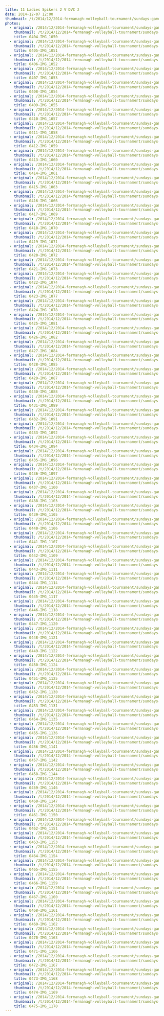 ```yaml
---
title: 11 Ladies Spikers 2 V DVC 2
date: 2014-12-07 12:00
thumbnail: /t/2014/12/2014-fermanagh-volleyball-tournament/sundays-games/11-ladies-spikers-2-v-dvc-2/0404-img_1050.jpg
photos:
  - original: /2014/12/2014-fermanagh-volleyball-tournament/sundays-games/11-ladies-spikers-2-v-dvc-2/0404-img_1050.jpg
    thumbnail: /t/2014/12/2014-fermanagh-volleyball-tournament/sundays-games/11-ladies-spikers-2-v-dvc-2/0404-img_1050.jpg
    title: 0404-IMG_1050
  - original: /2014/12/2014-fermanagh-volleyball-tournament/sundays-games/11-ladies-spikers-2-v-dvc-2/0405-img_1051.jpg
    thumbnail: /t/2014/12/2014-fermanagh-volleyball-tournament/sundays-games/11-ladies-spikers-2-v-dvc-2/0405-img_1051.jpg
    title: 0405-IMG_1051
  - original: /2014/12/2014-fermanagh-volleyball-tournament/sundays-games/11-ladies-spikers-2-v-dvc-2/0406-img_1052.jpg
    thumbnail: /t/2014/12/2014-fermanagh-volleyball-tournament/sundays-games/11-ladies-spikers-2-v-dvc-2/0406-img_1052.jpg
    title: 0406-IMG_1052
  - original: /2014/12/2014-fermanagh-volleyball-tournament/sundays-games/11-ladies-spikers-2-v-dvc-2/0407-img_1053.jpg
    thumbnail: /t/2014/12/2014-fermanagh-volleyball-tournament/sundays-games/11-ladies-spikers-2-v-dvc-2/0407-img_1053.jpg
    title: 0407-IMG_1053
  - original: /2014/12/2014-fermanagh-volleyball-tournament/sundays-games/11-ladies-spikers-2-v-dvc-2/0408-img_1054.jpg
    thumbnail: /t/2014/12/2014-fermanagh-volleyball-tournament/sundays-games/11-ladies-spikers-2-v-dvc-2/0408-img_1054.jpg
    title: 0408-IMG_1054
  - original: /2014/12/2014-fermanagh-volleyball-tournament/sundays-games/11-ladies-spikers-2-v-dvc-2/0409-img_1055.jpg
    thumbnail: /t/2014/12/2014-fermanagh-volleyball-tournament/sundays-games/11-ladies-spikers-2-v-dvc-2/0409-img_1055.jpg
    title: 0409-IMG_1055
  - original: /2014/12/2014-fermanagh-volleyball-tournament/sundays-games/11-ladies-spikers-2-v-dvc-2/0410-img_1057.jpg
    thumbnail: /t/2014/12/2014-fermanagh-volleyball-tournament/sundays-games/11-ladies-spikers-2-v-dvc-2/0410-img_1057.jpg
    title: 0410-IMG_1057
  - original: /2014/12/2014-fermanagh-volleyball-tournament/sundays-games/11-ladies-spikers-2-v-dvc-2/0411-img_1058.jpg
    thumbnail: /t/2014/12/2014-fermanagh-volleyball-tournament/sundays-games/11-ladies-spikers-2-v-dvc-2/0411-img_1058.jpg
    title: 0411-IMG_1058
  - original: /2014/12/2014-fermanagh-volleyball-tournament/sundays-games/11-ladies-spikers-2-v-dvc-2/0412-img_1059.jpg
    thumbnail: /t/2014/12/2014-fermanagh-volleyball-tournament/sundays-games/11-ladies-spikers-2-v-dvc-2/0412-img_1059.jpg
    title: 0412-IMG_1059
  - original: /2014/12/2014-fermanagh-volleyball-tournament/sundays-games/11-ladies-spikers-2-v-dvc-2/0413-img_1060.jpg
    thumbnail: /t/2014/12/2014-fermanagh-volleyball-tournament/sundays-games/11-ladies-spikers-2-v-dvc-2/0413-img_1060.jpg
    title: 0413-IMG_1060
  - original: /2014/12/2014-fermanagh-volleyball-tournament/sundays-games/11-ladies-spikers-2-v-dvc-2/0414-img_1061.jpg
    thumbnail: /t/2014/12/2014-fermanagh-volleyball-tournament/sundays-games/11-ladies-spikers-2-v-dvc-2/0414-img_1061.jpg
    title: 0414-IMG_1061
  - original: /2014/12/2014-fermanagh-volleyball-tournament/sundays-games/11-ladies-spikers-2-v-dvc-2/0415-img_1063.jpg
    thumbnail: /t/2014/12/2014-fermanagh-volleyball-tournament/sundays-games/11-ladies-spikers-2-v-dvc-2/0415-img_1063.jpg
    title: 0415-IMG_1063
  - original: /2014/12/2014-fermanagh-volleyball-tournament/sundays-games/11-ladies-spikers-2-v-dvc-2/0416-img_1066.jpg
    thumbnail: /t/2014/12/2014-fermanagh-volleyball-tournament/sundays-games/11-ladies-spikers-2-v-dvc-2/0416-img_1066.jpg
    title: 0416-IMG_1066
  - original: /2014/12/2014-fermanagh-volleyball-tournament/sundays-games/11-ladies-spikers-2-v-dvc-2/0417-img_1069.jpg
    thumbnail: /t/2014/12/2014-fermanagh-volleyball-tournament/sundays-games/11-ladies-spikers-2-v-dvc-2/0417-img_1069.jpg
    title: 0417-IMG_1069
  - original: /2014/12/2014-fermanagh-volleyball-tournament/sundays-games/11-ladies-spikers-2-v-dvc-2/0418-img_1070.jpg
    thumbnail: /t/2014/12/2014-fermanagh-volleyball-tournament/sundays-games/11-ladies-spikers-2-v-dvc-2/0418-img_1070.jpg
    title: 0418-IMG_1070
  - original: /2014/12/2014-fermanagh-volleyball-tournament/sundays-games/11-ladies-spikers-2-v-dvc-2/0419-img_1071.jpg
    thumbnail: /t/2014/12/2014-fermanagh-volleyball-tournament/sundays-games/11-ladies-spikers-2-v-dvc-2/0419-img_1071.jpg
    title: 0419-IMG_1071
  - original: /2014/12/2014-fermanagh-volleyball-tournament/sundays-games/11-ladies-spikers-2-v-dvc-2/0420-img_1072.jpg
    thumbnail: /t/2014/12/2014-fermanagh-volleyball-tournament/sundays-games/11-ladies-spikers-2-v-dvc-2/0420-img_1072.jpg
    title: 0420-IMG_1072
  - original: /2014/12/2014-fermanagh-volleyball-tournament/sundays-games/11-ladies-spikers-2-v-dvc-2/0421-img_1073.jpg
    thumbnail: /t/2014/12/2014-fermanagh-volleyball-tournament/sundays-games/11-ladies-spikers-2-v-dvc-2/0421-img_1073.jpg
    title: 0421-IMG_1073
  - original: /2014/12/2014-fermanagh-volleyball-tournament/sundays-games/11-ladies-spikers-2-v-dvc-2/0422-img_1074.jpg
    thumbnail: /t/2014/12/2014-fermanagh-volleyball-tournament/sundays-games/11-ladies-spikers-2-v-dvc-2/0422-img_1074.jpg
    title: 0422-IMG_1074
  - original: /2014/12/2014-fermanagh-volleyball-tournament/sundays-games/11-ladies-spikers-2-v-dvc-2/0423-img_1077.jpg
    thumbnail: /t/2014/12/2014-fermanagh-volleyball-tournament/sundays-games/11-ladies-spikers-2-v-dvc-2/0423-img_1077.jpg
    title: 0423-IMG_1077
  - original: /2014/12/2014-fermanagh-volleyball-tournament/sundays-games/11-ladies-spikers-2-v-dvc-2/0424-img_1078.jpg
    thumbnail: /t/2014/12/2014-fermanagh-volleyball-tournament/sundays-games/11-ladies-spikers-2-v-dvc-2/0424-img_1078.jpg
    title: 0424-IMG_1078
  - original: /2014/12/2014-fermanagh-volleyball-tournament/sundays-games/11-ladies-spikers-2-v-dvc-2/0425-img_1081.jpg
    thumbnail: /t/2014/12/2014-fermanagh-volleyball-tournament/sundays-games/11-ladies-spikers-2-v-dvc-2/0425-img_1081.jpg
    title: 0425-IMG_1081
  - original: /2014/12/2014-fermanagh-volleyball-tournament/sundays-games/11-ladies-spikers-2-v-dvc-2/0426-img_1082.jpg
    thumbnail: /t/2014/12/2014-fermanagh-volleyball-tournament/sundays-games/11-ladies-spikers-2-v-dvc-2/0426-img_1082.jpg
    title: 0426-IMG_1082
  - original: /2014/12/2014-fermanagh-volleyball-tournament/sundays-games/11-ladies-spikers-2-v-dvc-2/0427-img_1084.jpg
    thumbnail: /t/2014/12/2014-fermanagh-volleyball-tournament/sundays-games/11-ladies-spikers-2-v-dvc-2/0427-img_1084.jpg
    title: 0427-IMG_1084
  - original: /2014/12/2014-fermanagh-volleyball-tournament/sundays-games/11-ladies-spikers-2-v-dvc-2/0428-img_1085.jpg
    thumbnail: /t/2014/12/2014-fermanagh-volleyball-tournament/sundays-games/11-ladies-spikers-2-v-dvc-2/0428-img_1085.jpg
    title: 0428-IMG_1085
  - original: /2014/12/2014-fermanagh-volleyball-tournament/sundays-games/11-ladies-spikers-2-v-dvc-2/0429-img_1087.jpg
    thumbnail: /t/2014/12/2014-fermanagh-volleyball-tournament/sundays-games/11-ladies-spikers-2-v-dvc-2/0429-img_1087.jpg
    title: 0429-IMG_1087
  - original: /2014/12/2014-fermanagh-volleyball-tournament/sundays-games/11-ladies-spikers-2-v-dvc-2/0430-img_1088.jpg
    thumbnail: /t/2014/12/2014-fermanagh-volleyball-tournament/sundays-games/11-ladies-spikers-2-v-dvc-2/0430-img_1088.jpg
    title: 0430-IMG_1088
  - original: /2014/12/2014-fermanagh-volleyball-tournament/sundays-games/11-ladies-spikers-2-v-dvc-2/0431-img_1089.jpg
    thumbnail: /t/2014/12/2014-fermanagh-volleyball-tournament/sundays-games/11-ladies-spikers-2-v-dvc-2/0431-img_1089.jpg
    title: 0431-IMG_1089
  - original: /2014/12/2014-fermanagh-volleyball-tournament/sundays-games/11-ladies-spikers-2-v-dvc-2/0432-img_1091.jpg
    thumbnail: /t/2014/12/2014-fermanagh-volleyball-tournament/sundays-games/11-ladies-spikers-2-v-dvc-2/0432-img_1091.jpg
    title: 0432-IMG_1091
  - original: /2014/12/2014-fermanagh-volleyball-tournament/sundays-games/11-ladies-spikers-2-v-dvc-2/0433-img_1092.jpg
    thumbnail: /t/2014/12/2014-fermanagh-volleyball-tournament/sundays-games/11-ladies-spikers-2-v-dvc-2/0433-img_1092.jpg
    title: 0433-IMG_1092
  - original: /2014/12/2014-fermanagh-volleyball-tournament/sundays-games/11-ladies-spikers-2-v-dvc-2/0434-img_1094.jpg
    thumbnail: /t/2014/12/2014-fermanagh-volleyball-tournament/sundays-games/11-ladies-spikers-2-v-dvc-2/0434-img_1094.jpg
    title: 0434-IMG_1094
  - original: /2014/12/2014-fermanagh-volleyball-tournament/sundays-games/11-ladies-spikers-2-v-dvc-2/0435-img_1096.jpg
    thumbnail: /t/2014/12/2014-fermanagh-volleyball-tournament/sundays-games/11-ladies-spikers-2-v-dvc-2/0435-img_1096.jpg
    title: 0435-IMG_1096
  - original: /2014/12/2014-fermanagh-volleyball-tournament/sundays-games/11-ladies-spikers-2-v-dvc-2/0436-img_1097.jpg
    thumbnail: /t/2014/12/2014-fermanagh-volleyball-tournament/sundays-games/11-ladies-spikers-2-v-dvc-2/0436-img_1097.jpg
    title: 0436-IMG_1097
  - original: /2014/12/2014-fermanagh-volleyball-tournament/sundays-games/11-ladies-spikers-2-v-dvc-2/0437-img_1100.jpg
    thumbnail: /t/2014/12/2014-fermanagh-volleyball-tournament/sundays-games/11-ladies-spikers-2-v-dvc-2/0437-img_1100.jpg
    title: 0437-IMG_1100
  - original: /2014/12/2014-fermanagh-volleyball-tournament/sundays-games/11-ladies-spikers-2-v-dvc-2/0438-img_1103.jpg
    thumbnail: /t/2014/12/2014-fermanagh-volleyball-tournament/sundays-games/11-ladies-spikers-2-v-dvc-2/0438-img_1103.jpg
    title: 0438-IMG_1103
  - original: /2014/12/2014-fermanagh-volleyball-tournament/sundays-games/11-ladies-spikers-2-v-dvc-2/0439-img_1105.jpg
    thumbnail: /t/2014/12/2014-fermanagh-volleyball-tournament/sundays-games/11-ladies-spikers-2-v-dvc-2/0439-img_1105.jpg
    title: 0439-IMG_1105
  - original: /2014/12/2014-fermanagh-volleyball-tournament/sundays-games/11-ladies-spikers-2-v-dvc-2/0440-img_1106.jpg
    thumbnail: /t/2014/12/2014-fermanagh-volleyball-tournament/sundays-games/11-ladies-spikers-2-v-dvc-2/0440-img_1106.jpg
    title: 0440-IMG_1106
  - original: /2014/12/2014-fermanagh-volleyball-tournament/sundays-games/11-ladies-spikers-2-v-dvc-2/0441-img_1107.jpg
    thumbnail: /t/2014/12/2014-fermanagh-volleyball-tournament/sundays-games/11-ladies-spikers-2-v-dvc-2/0441-img_1107.jpg
    title: 0441-IMG_1107
  - original: /2014/12/2014-fermanagh-volleyball-tournament/sundays-games/11-ladies-spikers-2-v-dvc-2/0442-img_1109.jpg
    thumbnail: /t/2014/12/2014-fermanagh-volleyball-tournament/sundays-games/11-ladies-spikers-2-v-dvc-2/0442-img_1109.jpg
    title: 0442-IMG_1109
  - original: /2014/12/2014-fermanagh-volleyball-tournament/sundays-games/11-ladies-spikers-2-v-dvc-2/0443-img_1111.jpg
    thumbnail: /t/2014/12/2014-fermanagh-volleyball-tournament/sundays-games/11-ladies-spikers-2-v-dvc-2/0443-img_1111.jpg
    title: 0443-IMG_1111
  - original: /2014/12/2014-fermanagh-volleyball-tournament/sundays-games/11-ladies-spikers-2-v-dvc-2/0444-img_1114.jpg
    thumbnail: /t/2014/12/2014-fermanagh-volleyball-tournament/sundays-games/11-ladies-spikers-2-v-dvc-2/0444-img_1114.jpg
    title: 0444-IMG_1114
  - original: /2014/12/2014-fermanagh-volleyball-tournament/sundays-games/11-ladies-spikers-2-v-dvc-2/0445-img_1117.jpg
    thumbnail: /t/2014/12/2014-fermanagh-volleyball-tournament/sundays-games/11-ladies-spikers-2-v-dvc-2/0445-img_1117.jpg
    title: 0445-IMG_1117
  - original: /2014/12/2014-fermanagh-volleyball-tournament/sundays-games/11-ladies-spikers-2-v-dvc-2/0446-img_1118.jpg
    thumbnail: /t/2014/12/2014-fermanagh-volleyball-tournament/sundays-games/11-ladies-spikers-2-v-dvc-2/0446-img_1118.jpg
    title: 0446-IMG_1118
  - original: /2014/12/2014-fermanagh-volleyball-tournament/sundays-games/11-ladies-spikers-2-v-dvc-2/0447-img_1120.jpg
    thumbnail: /t/2014/12/2014-fermanagh-volleyball-tournament/sundays-games/11-ladies-spikers-2-v-dvc-2/0447-img_1120.jpg
    title: 0447-IMG_1120
  - original: /2014/12/2014-fermanagh-volleyball-tournament/sundays-games/11-ladies-spikers-2-v-dvc-2/0448-img_1121.jpg
    thumbnail: /t/2014/12/2014-fermanagh-volleyball-tournament/sundays-games/11-ladies-spikers-2-v-dvc-2/0448-img_1121.jpg
    title: 0448-IMG_1121
  - original: /2014/12/2014-fermanagh-volleyball-tournament/sundays-games/11-ladies-spikers-2-v-dvc-2/0449-img_1122.jpg
    thumbnail: /t/2014/12/2014-fermanagh-volleyball-tournament/sundays-games/11-ladies-spikers-2-v-dvc-2/0449-img_1122.jpg
    title: 0449-IMG_1122
  - original: /2014/12/2014-fermanagh-volleyball-tournament/sundays-games/11-ladies-spikers-2-v-dvc-2/0450-img_1124.jpg
    thumbnail: /t/2014/12/2014-fermanagh-volleyball-tournament/sundays-games/11-ladies-spikers-2-v-dvc-2/0450-img_1124.jpg
    title: 0450-IMG_1124
  - original: /2014/12/2014-fermanagh-volleyball-tournament/sundays-games/11-ladies-spikers-2-v-dvc-2/0451-img_1125.jpg
    thumbnail: /t/2014/12/2014-fermanagh-volleyball-tournament/sundays-games/11-ladies-spikers-2-v-dvc-2/0451-img_1125.jpg
    title: 0451-IMG_1125
  - original: /2014/12/2014-fermanagh-volleyball-tournament/sundays-games/11-ladies-spikers-2-v-dvc-2/0452-img_1130.jpg
    thumbnail: /t/2014/12/2014-fermanagh-volleyball-tournament/sundays-games/11-ladies-spikers-2-v-dvc-2/0452-img_1130.jpg
    title: 0452-IMG_1130
  - original: /2014/12/2014-fermanagh-volleyball-tournament/sundays-games/11-ladies-spikers-2-v-dvc-2/0453-img_1131.jpg
    thumbnail: /t/2014/12/2014-fermanagh-volleyball-tournament/sundays-games/11-ladies-spikers-2-v-dvc-2/0453-img_1131.jpg
    title: 0453-IMG_1131
  - original: /2014/12/2014-fermanagh-volleyball-tournament/sundays-games/11-ladies-spikers-2-v-dvc-2/0454-img_1135.jpg
    thumbnail: /t/2014/12/2014-fermanagh-volleyball-tournament/sundays-games/11-ladies-spikers-2-v-dvc-2/0454-img_1135.jpg
    title: 0454-IMG_1135
  - original: /2014/12/2014-fermanagh-volleyball-tournament/sundays-games/11-ladies-spikers-2-v-dvc-2/0455-img_1136.jpg
    thumbnail: /t/2014/12/2014-fermanagh-volleyball-tournament/sundays-games/11-ladies-spikers-2-v-dvc-2/0455-img_1136.jpg
    title: 0455-IMG_1136
  - original: /2014/12/2014-fermanagh-volleyball-tournament/sundays-games/11-ladies-spikers-2-v-dvc-2/0456-img_1141.jpg
    thumbnail: /t/2014/12/2014-fermanagh-volleyball-tournament/sundays-games/11-ladies-spikers-2-v-dvc-2/0456-img_1141.jpg
    title: 0456-IMG_1141
  - original: /2014/12/2014-fermanagh-volleyball-tournament/sundays-games/11-ladies-spikers-2-v-dvc-2/0457-img_1142.jpg
    thumbnail: /t/2014/12/2014-fermanagh-volleyball-tournament/sundays-games/11-ladies-spikers-2-v-dvc-2/0457-img_1142.jpg
    title: 0457-IMG_1142
  - original: /2014/12/2014-fermanagh-volleyball-tournament/sundays-games/11-ladies-spikers-2-v-dvc-2/0458-img_1144.jpg
    thumbnail: /t/2014/12/2014-fermanagh-volleyball-tournament/sundays-games/11-ladies-spikers-2-v-dvc-2/0458-img_1144.jpg
    title: 0458-IMG_1144
  - original: /2014/12/2014-fermanagh-volleyball-tournament/sundays-games/11-ladies-spikers-2-v-dvc-2/0459-img_1146.jpg
    thumbnail: /t/2014/12/2014-fermanagh-volleyball-tournament/sundays-games/11-ladies-spikers-2-v-dvc-2/0459-img_1146.jpg
    title: 0459-IMG_1146
  - original: /2014/12/2014-fermanagh-volleyball-tournament/sundays-games/11-ladies-spikers-2-v-dvc-2/0460-img_1147.jpg
    thumbnail: /t/2014/12/2014-fermanagh-volleyball-tournament/sundays-games/11-ladies-spikers-2-v-dvc-2/0460-img_1147.jpg
    title: 0460-IMG_1147
  - original: /2014/12/2014-fermanagh-volleyball-tournament/sundays-games/11-ladies-spikers-2-v-dvc-2/0461-img_1150.jpg
    thumbnail: /t/2014/12/2014-fermanagh-volleyball-tournament/sundays-games/11-ladies-spikers-2-v-dvc-2/0461-img_1150.jpg
    title: 0461-IMG_1150
  - original: /2014/12/2014-fermanagh-volleyball-tournament/sundays-games/11-ladies-spikers-2-v-dvc-2/0462-img_1151.jpg
    thumbnail: /t/2014/12/2014-fermanagh-volleyball-tournament/sundays-games/11-ladies-spikers-2-v-dvc-2/0462-img_1151.jpg
    title: 0462-IMG_1151
  - original: /2014/12/2014-fermanagh-volleyball-tournament/sundays-games/11-ladies-spikers-2-v-dvc-2/0463-img_1153.jpg
    thumbnail: /t/2014/12/2014-fermanagh-volleyball-tournament/sundays-games/11-ladies-spikers-2-v-dvc-2/0463-img_1153.jpg
    title: 0463-IMG_1153
  - original: /2014/12/2014-fermanagh-volleyball-tournament/sundays-games/11-ladies-spikers-2-v-dvc-2/0464-img_1154.jpg
    thumbnail: /t/2014/12/2014-fermanagh-volleyball-tournament/sundays-games/11-ladies-spikers-2-v-dvc-2/0464-img_1154.jpg
    title: 0464-IMG_1154
  - original: /2014/12/2014-fermanagh-volleyball-tournament/sundays-games/11-ladies-spikers-2-v-dvc-2/0465-img_1155.jpg
    thumbnail: /t/2014/12/2014-fermanagh-volleyball-tournament/sundays-games/11-ladies-spikers-2-v-dvc-2/0465-img_1155.jpg
    title: 0465-IMG_1155
  - original: /2014/12/2014-fermanagh-volleyball-tournament/sundays-games/11-ladies-spikers-2-v-dvc-2/0466-img_1159.jpg
    thumbnail: /t/2014/12/2014-fermanagh-volleyball-tournament/sundays-games/11-ladies-spikers-2-v-dvc-2/0466-img_1159.jpg
    title: 0466-IMG_1159
  - original: /2014/12/2014-fermanagh-volleyball-tournament/sundays-games/11-ladies-spikers-2-v-dvc-2/0467-img_1160.jpg
    thumbnail: /t/2014/12/2014-fermanagh-volleyball-tournament/sundays-games/11-ladies-spikers-2-v-dvc-2/0467-img_1160.jpg
    title: 0467-IMG_1160
  - original: /2014/12/2014-fermanagh-volleyball-tournament/sundays-games/11-ladies-spikers-2-v-dvc-2/0468-img_1161.jpg
    thumbnail: /t/2014/12/2014-fermanagh-volleyball-tournament/sundays-games/11-ladies-spikers-2-v-dvc-2/0468-img_1161.jpg
    title: 0468-IMG_1161
  - original: /2014/12/2014-fermanagh-volleyball-tournament/sundays-games/11-ladies-spikers-2-v-dvc-2/0469-img_1162.jpg
    thumbnail: /t/2014/12/2014-fermanagh-volleyball-tournament/sundays-games/11-ladies-spikers-2-v-dvc-2/0469-img_1162.jpg
    title: 0469-IMG_1162
  - original: /2014/12/2014-fermanagh-volleyball-tournament/sundays-games/11-ladies-spikers-2-v-dvc-2/0470-img_1163.jpg
    thumbnail: /t/2014/12/2014-fermanagh-volleyball-tournament/sundays-games/11-ladies-spikers-2-v-dvc-2/0470-img_1163.jpg
    title: 0470-IMG_1163
  - original: /2014/12/2014-fermanagh-volleyball-tournament/sundays-games/11-ladies-spikers-2-v-dvc-2/0471-img_1166.jpg
    thumbnail: /t/2014/12/2014-fermanagh-volleyball-tournament/sundays-games/11-ladies-spikers-2-v-dvc-2/0471-img_1166.jpg
    title: 0471-IMG_1166
  - original: /2014/12/2014-fermanagh-volleyball-tournament/sundays-games/11-ladies-spikers-2-v-dvc-2/0472-img_1167.jpg
    thumbnail: /t/2014/12/2014-fermanagh-volleyball-tournament/sundays-games/11-ladies-spikers-2-v-dvc-2/0472-img_1167.jpg
    title: 0472-IMG_1167
  - original: /2014/12/2014-fermanagh-volleyball-tournament/sundays-games/11-ladies-spikers-2-v-dvc-2/0473-img_1168.jpg
    thumbnail: /t/2014/12/2014-fermanagh-volleyball-tournament/sundays-games/11-ladies-spikers-2-v-dvc-2/0473-img_1168.jpg
    title: 0473-IMG_1168
  - original: /2014/12/2014-fermanagh-volleyball-tournament/sundays-games/11-ladies-spikers-2-v-dvc-2/0474-img_1169.jpg
    thumbnail: /t/2014/12/2014-fermanagh-volleyball-tournament/sundays-games/11-ladies-spikers-2-v-dvc-2/0474-img_1169.jpg
    title: 0474-IMG_1169
  - original: /2014/12/2014-fermanagh-volleyball-tournament/sundays-games/11-ladies-spikers-2-v-dvc-2/0475-img_1170.jpg
    thumbnail: /t/2014/12/2014-fermanagh-volleyball-tournament/sundays-games/11-ladies-spikers-2-v-dvc-2/0475-img_1170.jpg
    title: 0475-IMG_1170
---
```

